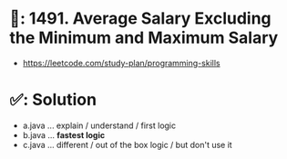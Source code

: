 # 📄: 1491. Average Salary Excluding the Minimum and Maximum Salary

<!-- - (0_asdf) :- https://github.com/withrvr/DSA-Final-450-Sheet -->
- https://leetcode.com/study-plan/programming-skills
<!-- - https://neetcode.io/practice -->
<!-- - https://www.techinterviewhandbook.org/grind75?weeks=26&hours=40 -->

# ✅: Solution

- a.java ... explain / understand / first logic
- b.java ... **fastest logic**
- c.java ... different / out of the box logic / but don't use it
